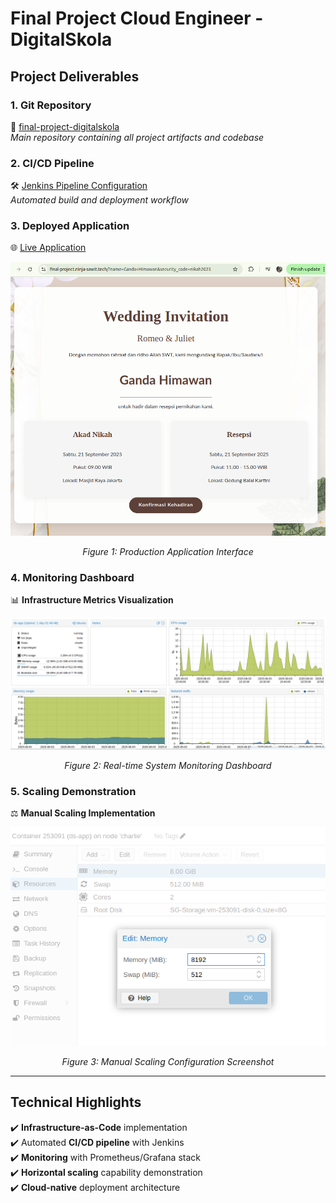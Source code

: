 # Final Project Cloud Engineer - DigitalSkola

## Project Deliverables

### 1. Git Repository
🔗 [final-project-digitalskola](https://github.com/gndhmwn/final-project-digitalskola)  
*Main repository containing all project artifacts and codebase*

### 2. CI/CD Pipeline
🛠️ [Jenkins Pipeline Configuration](https://github.com/gndhmwn/final-project-digitalskola/blob/main/Jenkinsfile)  
*Automated build and deployment workflow*

### 3. Deployed Application
🌐 [Live Application](https://final-project.ninja-sawit.tech/?name=Ganda+Himawan&security_code=nikah2025)  

<div align="center">
  <img src="repo-images/website.png" width="600" alt="Application Interface"/>
  <p><em>Figure 1: Production Application Interface</em></p>
</div>

### 4. Monitoring Dashboard
📊 **Infrastructure Metrics Visualization**  

<div align="center">
  <img src="repo-images/dashboard-monitoring.png" width="600" alt="Monitoring Dashboard"/>
  <p><em>Figure 2: Real-time System Monitoring Dashboard</em></p>
</div>

### 5. Scaling Demonstration
⚖️ **Manual Scaling Implementation**  

<div align="center">
  <img src="repo-images/manual-scaling.png" width="600" alt="Scaling Configuration"/>
  <p><em>Figure 3: Manual Scaling Configuration Screenshot</em></p>
</div>

---

## Technical Highlights
✔️ **Infrastructure-as-Code** implementation  
✔️ Automated **CI/CD pipeline** with Jenkins  
✔️ **Monitoring** with Prometheus/Grafana stack  
✔️ **Horizontal scaling** capability demonstration  
✔️ **Cloud-native** deployment architecture